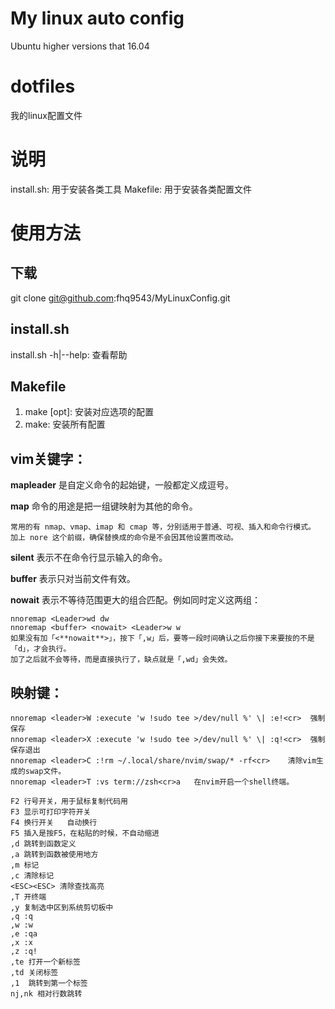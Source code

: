 # My linux auto config
Ubuntu higher versions that 16.04

# dotfiles
我的linux配置文件

# 说明
install.sh: 用于安装各类工具
Makefile: 用于安装各类配置文件

# 使用方法
## 下载
git clone git@github.com:fhq9543/MyLinuxConfig.git

## install.sh
install.sh -h|--help: 查看帮助

## Makefile
1. make [opt]: 安装对应选项的配置
2. make: 安装所有配置

## vim关键字：
**mapleader** 是自定义命令的起始键，一般都定义成逗号。

**map** 命令的用途是把一组键映射为其他的命令。

	常用的有 nmap、vmap、imap 和 cmap 等，分别适用于普通、可视、插入和命令行模式。
	加上 nore 这个前缀，确保替换成的命令是不会因其他设置而改动。
	
**silent** 表示不在命令行显示输入的命令。

**buffer** 表示只对当前文件有效。

**nowait** 表示不等待范围更大的组合匹配。例如同时定义这两组：

	nnoremap <Leader>wd dw
	nnoremap <buffer> <nowait> <Leader>w w	
	如果没有加「<**nowait**>」，按下「,w」后，要等一段时间确认之后你接下来要按的不是「d」，才会执行。
	加了之后就不会等待，而是直接执行了，缺点就是「,wd」会失效。
	
## 映射键：
	nnoremap <leader>W :execute 'w !sudo tee >/dev/null %' \| :e!<cr>  强制保存
	nnoremap <leader>X :execute 'w !sudo tee >/dev/null %' \| :q!<cr>  强制保存退出
	nnoremap <leader>C :!rm ~/.local/share/nvim/swap/* -rf<cr>    清除vim生成的swap文件。
	nnoremap <leader>T :vs term://zsh<cr>a   在nvim开启一个shell终端。

	F2 行号开关，用于鼠标复制代码用 
	F3 显示可打印字符开关  
	F4 换行开关   自动换行
	F5 插入是按F5，在粘贴的时候，不自动缩进
	,d 跳转到函数定义
	,a 跳转到函数被使用地方
	,m 标记
	,c 清除标记
	<ESC><ESC> 清除查找高亮
	,T 开终端
	,y 复制选中区到系统剪切板中
	,q :q
	,w :w
	,e :qa
	,x :x
	,z :q!
	,te 打开一个新标签
	,td 关闭标签
	,1  跳转到第一个标签
	nj,nk 相对行数跳转
